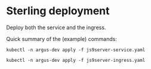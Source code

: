 # Sterling deployment

Deploy both the service and the ingress.

Quick summary of the (example) commands:
```
kubectl -n argus-dev apply -f js9server-service.yaml

kubectl -n argus-dev apply -f js9server-ingress.yaml
```

